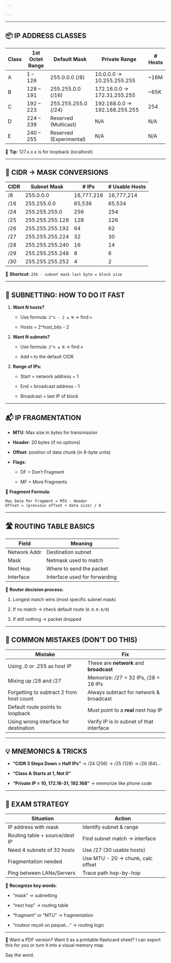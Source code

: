 ```yaml
---

---
```

 ---
 
## 📦 IP ADDRESS CLASSES

|Class|1st Octet Range|Default Mask|Private Range|# Hosts|
|---|---|---|---|---|
|A|1 – 126|255.0.0.0 (/8)|10.0.0.0 → 10.255.255.255|~16M|
|B|128 – 191|255.255.0.0 (/16)|172.16.0.0 → 172.31.255.255|~65K|
|C|192 – 223|255.255.255.0 (/24)|192.168.0.0 → 192.168.255.255|254|
|D|224 – 239|Reserved (Multicast)|N/A|N/A|
|E|240 – 255|Reserved (Experimental)|N/A|N/A|

🧠 **Tip**: 127.x.x.x is for loopback (localhost)

---

## 📏 CIDR → MASK CONVERSIONS

|CIDR|Subnet Mask|# IPs|# Usable Hosts|
|---|---|---|---|
|/8|255.0.0.0|16,777,216|16,777,214|
|/16|255.255.0.0|65,536|65,534|
|/24|255.255.255.0|256|254|
|/25|255.255.255.128|128|126|
|/26|255.255.255.192|64|62|
|/27|255.255.255.224|32|30|
|/28|255.255.255.240|16|14|
|/29|255.255.255.248|8|6|
|/30|255.255.255.252|4|2|

🧠 **Shortcut**: `256 - subnet mask last byte = block size`

---

## 🧮 SUBNETTING: HOW TO DO IT FAST

1. **Want N hosts?**
    
    - Use formula: `2^n - 2 ≥ N` → find `n`
        
    - Hosts = 2^host_bits - 2
        
2. **Want N subnets?**
    
    - Use formula: `2^n ≥ N` → find `n`
        
    - Add `n` to the default CIDR
        
3. **Range of IPs:**
    
    - Start = network address + 1
        
    - End = broadcast address - 1
        
    - Broadcast = last IP of block
        

---

## 📬 IP FRAGMENTATION

- **MTU**: Max size in bytes for transmission
    
- **Header**: 20 bytes (if no options)
    
- **Offset**: position of data chunk (in 8-byte units)
    
- **Flags**:
    
    - DF = Don’t Fragment
        
    - MF = More Fragments
        

🧠 **Fragment Formula**:

```
Max Data Per Fragment = MTU - Header
Offset = (previous offset + data size) / 8
```

---

## 🛣️ ROUTING TABLE BASICS

|Field|Meaning|
|---|---|
|Network Addr|Destination subnet|
|Mask|Netmask used to match|
|Next Hop|Where to send the packet|
|Interface|Interface used for forwarding|

🧠 **Router decision process:**

1. Longest match wins (most specific subnet mask)
    
2. If no match → check default route (`0.0.0.0/0`)
    
3. If still nothing → packet dropped
    

---

## 🚨 COMMON MISTAKES (DON’T DO THIS)

|Mistake|Fix|
|---|---|
|Using .0 or .255 as host IP|These are **network** and **broadcast**|
|Mixing up /28 and /27|Memorize: /27 = 32 IPs, /28 = 16 IPs|
|Forgetting to subtract 2 from host count|Always subtract for network & broadcast|
|Default route points to loopback|Must point to a **real** next hop IP|
|Using wrong interface for destination|Verify IP is in subnet of that interface|

---

## 💡 MNEMONICS & TRICKS

- **“CIDR 3 Steps Down = Half IPs”** → /24 (256) → /25 (128) → /26 (64)...
    
- **“Class A Starts at 1, Not 0”**
    
- **“Private IP = 10, 172.16-31, 192.168”** → memorize like phone code
    

---

## 🎯 EXAM STRATEGY

|Situation|Action|
|---|---|
|IP address with mask|Identify subnet & range|
|Routing table + source/dest IP|Find subnet match → interface|
|Need 4 subnets of 32 hosts|Use /27 (30 usable hosts)|
|Fragmentation needed|Use MTU - 20 → chunk, calc offset|
|Ping between LANs/Servers|Trace path hop-by-hop|

🧠 **Recognize key words**:

- “mask” → subnetting
    
- “next hop” → routing table
    
- “fragment” or “MTU” → fragmentation
    
- “routeur reçoit un paquet…” → routing logic
    

---

📎 Want a PDF version? Want it as a printable flashcard sheet? I can export this for you or turn it into a visual memory map.

Say the word.